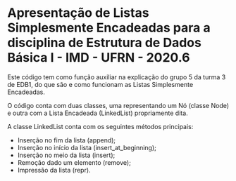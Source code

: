 # Apresentação de Listas Simplesmente Encadeadas para a disciplina de Estrutura de Dados Básica I - IMD - UFRN - 2020.6

Este código tem como função auxiliar na explicação do grupo 5 da turma 3 de EDB1, do que são e como funcionam as Listas Simplesmente Encadeadas.

O código conta com duas classes, uma representando um Nó (classe Node) e outra com a Lista Encadeada (LinkedList) propriamente dita. 

A classe LinkedList conta com os seguintes métodos principais:
  - Inserção no fim da lista (append);
  - Inserção no início da lista (insert_at_beginning);
  - Inserção no meio da lista (insert);
  - Remoção dado um elemento (remove);
  - Impressão da lista (repr).
  
